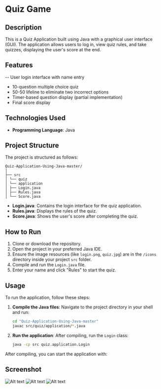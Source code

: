 # Quiz Game

## Description
This is a Quiz Application built using Java with a graphical user interface (GUI). The application allows users to log in, view quiz rules, and take quizzes, displaying the user's score at the end.

## Features
-- User login interface with name entry
- 10-question multiple choice quiz
- 50-50 lifeline to eliminate two incorrect options
- Timer-based question display (partial implementation)
- Final score display

## Technologies Used
- **Programming Language**: Java

## Project Structure
The project is structured as follows:
```
Quiz-Application-Using-Java-master/
│
├── src
│ └── quiz
│ └── application
│ ├── Login.java
│ ├── Rules.java
│ └── Score.java

```
- **Login.java**: Contains the login interface for the quiz application.
- **Rules.java**: Displays the rules of the quiz.
- **Score.java**: Shows the user's score after completing the quiz.

## How to Run
1. Clone or download the repository.
2. Open the project in your preferred Java IDE.
3. Ensure the image resources (like `login.png`, `quiz.jpg`) are in the `/icons` directory inside your project `src` folder.
4. Compile and run the `Login.java` file.
5. Enter your name and click "Rules" to start the quiz.

## Usage
To run the application, follow these steps:

1. **Compile the Java files**:
   Navigate to the project directory in your shell and run:
   ```bash
   cd "Quiz-Application-Using-Java-master"
   javac src/quiz/application/*.java
    ```
2. **Run the application**:
   After compiling, run the `Login` class:
   ```bash
   java -cp src quiz.application.Login
   ```
After compiling, you can start the application with:
## Screenshot
![Alt text](F:\workspace\Quiz_game\src\icons\quizzLogin.png)
![Alt text](F:\workspace\Quiz_game\src\icons\ssrules.png)
![Alt text](F:\workspace\Quiz_game\src\icons\ExampleQuestion.png)

